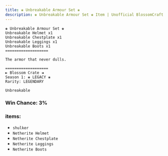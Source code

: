 ```yaml
---
title: ❀ Unbreakable Armour Set ❀
description: ❀ Unbreakable Armour Set ❀ Item | Unofficial BlossomCraft Crate & Item Documentation
---
```

```
❀ Unbreakable Armour Set ❀
Unbreakable Helmet x1
Unbreakable Chestplate x1
Unbreakable Leggings x1
Unbreakable Boots x1
===================

The armor that never dulls.

===================
► Blossom Crate ◄
Season 1: ❀ LEGACY ❀
Rarity: LEGENDARY

Unbreakable
```
### Win Chance: 3%

### items:
- `shulker`
- `Netherite Helmet`
- `Netherite Chestplate`
- `Netherite Leggings`
- `Netherite Boots`